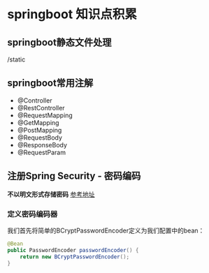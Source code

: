 # springboot 知识点积累

## springboot静态文件处理
/static
## springboot常用注解
- @Controller
- @RestController
- @RequestMapping
- @GetMapping
- @PostMapping
- @RequestBody
- @ResponseBody
- @RequestParam

## 注册Spring Security - 密码编码
**不以明文形式存储密码** [参考地址](https://www.baeldung.com/spring-security-registration-password-encoding-bcrypt)
### 定义密码编码器
我们首先将简单的BCryptPasswordEncoder定义为我们配置中的bean：
```java
@Bean
public PasswordEncoder passwordEncoder() {
    return new BCryptPasswordEncoder();
}
```